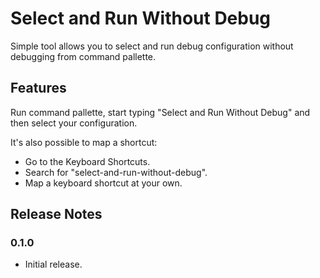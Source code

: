 # Select and Run Without Debug

Simple tool allows you to select and run debug configuration without debugging from command pallette.

## Features

Run command pallette, start typing "Select and Run Without Debug" and then select your configuration.

It's also possible to map a shortcut:

- Go to the Keyboard Shortcuts.
- Search for "select-and-run-without-debug".
- Map a keyboard shortcut at your own.


## Release Notes

### 0.1.0
- Initial release.
